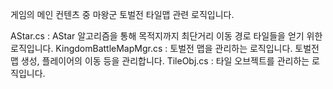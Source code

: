게임의 메인 컨텐츠 중 마왕군 토벌전 타일맵 관련 로직입니다.

AStar.cs : AStar 알고리즘을 통해 목적지까지 최단거리 이동 경로 타일들을 얻기 위한 로직입니다.
KingdomBattleMapMgr.cs : 토벌전 맵을 관리하는 로직입니다.  토벌전 맵 생성, 플레이어의 이동 등을 관리합니다.
TileObj.cs : 타일 오브젝트를 관리하는 로직입니다.

